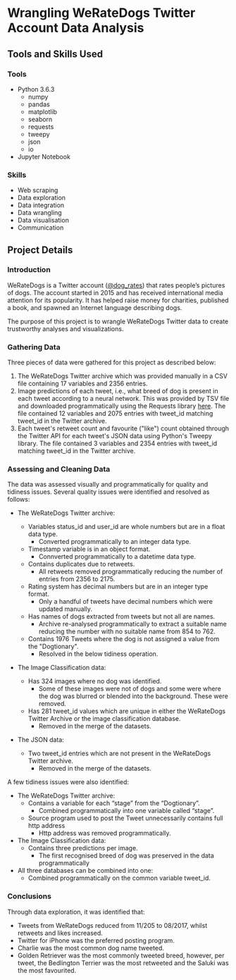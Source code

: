 # Wrangling WeRateDogs Twitter Account Data Analysis

## Tools and Skills Used

### Tools
- Python 3.6.3
  - numpy
  - pandas
  - matplotlib
  - seaborn
  - requests
  - tweepy
  - json
  - io
- Jupyter Notebook

### Skills
- Web scraping
- Data exploration
- Data integration
- Data wrangling
- Data visualisation
- Communication

## Project Details

### Introduction

WeRateDogs is a Twitter account ([@dog_rates](https://twitter.com/dog_rates?lang=en)) that rates people’s pictures of dogs. The account started in 2015 and has received international media attention for its popularity. It has helped raise money for charities, published a book, and spawned an Internet language describing dogs.

The purpose of this project is to wrangle WeRateDogs Twitter data to create trustworthy analyses and visualizations. 

### Gathering Data

Three pieces of data were gathered for this project as described below:
1.	The WeRateDogs Twitter archive which was provided manually in a CSV file containing 17 variables and 2356 entries.
2.	Image predictions of each tweet, i.e., what breed of dog is present in each tweet according to a neural network. This was provided by TSV file and downloaded programmatically using the Requests library [here](https://d17h27t6h515a5.cloudfront.net/topher/2017/August/599fd2ad_image-predictions/image-predictions.tsv). The file contained 12 variables and 2075 entries with tweet_id matching tweet_id in the Twitter archive. 
3.	Each tweet's retweet count and favourite ("like") count obtained through the Twitter API for each tweet's JSON data using Python's Tweepy library. The file contained 3 variables and 2354 entries with tweet_id matching tweet_id in the Twitter archive. 

### Assessing and Cleaning Data
The data was assessed visually and programmatically for quality and tidiness issues. Several quality issues were identified and resolved as follows:
- The WeRateDogs Twitter archive: 
  - Variables status_id and user_id are whole numbers but are in a float data type. 
    - Converted programmatically to an integer data type.
  - Timestamp variable is in an object format. 
    - Connverted programmatically to a datetime data type.
  - Contains duplicates due to retweets.
    - All retweets removed programmatically reducing the number of entries from 2356 to 2175.
  - Rating system has decimal numbers but are in an integer type format. 
    - Only a handful of tweets have decimal numbers which were updated manually.
  - Has names of dogs extracted from tweets but not all are names. 
    - Archive re-analysed programmatically to extract a suitable name reducing the number with no suitable name from 854 to 762.
  - Contains 1976 Tweets where the dog is not assigned a value from the "Dogtionary".
    - Resolved in the below tidiness operation.

- The Image Classification data: 
  - Has 324 images where no dog was identified. 
    - Some of these images were not of dogs and some were where the dog was blurred or blended into the background. These were removed.
  - Has 281 tweet_id values which are unique in either the WeRateDogs Twitter Archive or the image classification database.
    - Removed in the merge of the datasets.

- The JSON data:
   - Two tweet_id entries which are not present in the WeRateDogs Twitter archive.
     - Removed in the merge of the datasets.

A few tidiness issues were also identified:

- The WeRateDogs Twitter archive:
  - Contains a variable for each “stage” from the “Dogtionary”.
    - Combined programmatically into one variable called “stage”.
  - Source program used to post the Tweet unnecessarily contains full http address
    - Http address was removed programmatically.
- The Image Classification data:
  - Contains three predictions per image.
    - The first recognised breed of dog was preserved in the data programmatically
- All three databases can be combined into one:
  - Combined programmatically on the common variable tweet_id.

### Conclusions

Through data exploration, it was identified that:

- Tweets from WeRateDogs reduced from 11/205 to 08/2017, whilst retweets and likes increased.
- Twitter for iPhone was the preferred posting program.
- Charlie was the most common dog name tweeted.
- Golden Retriever was the most commonly tweeted breed, however, per tweet, the Bedlington Terrier was the most retweeted and the Saluki was the most favourited.
